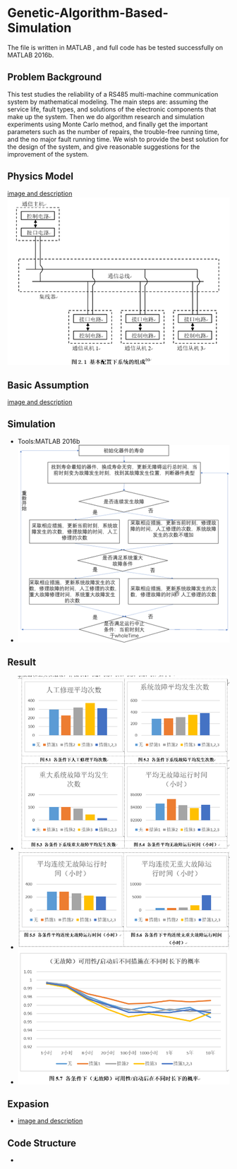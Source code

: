 # Genetic-Algorithm-Based-Simulation
The file is written in MATLAB , and full code has be tested successfully on MATLAB 2016b.
## Problem Background

This test studies the reliability of a RS485 multi-machine communication system by mathematical 
modeling. The main steps are: assuming the service life, fault types, and solutions of the electronic 
components that make up the system. Then we do algorithm research and simulation experiments using 
Monte Carlo method, and finally get the important parameters such as the number of repairs, the 
trouble-free running time, and the no major fault running time. We wish to provide the best solution for 
the design of the system, and give reasonable suggestions for the improvement of the system.
## Physics Model
[image and description](https://github.com/mingsjtu/Genetic-Algorithm-Based-Simulation/tree/master/BasicAssumption)
![image](https://github.com/mingsjtu/Genetic-Algorithm-Based-Simulation/blob/master/1.png)
## Basic Assumption
[image and description](https://github.com/mingsjtu/Genetic-Algorithm-Based-Simulation/tree/master/BasicAssumption)
## Simulation
* Tools:MATLAB 2016b
*  ![image](https://github.com/mingsjtu/Genetic-Algorithm-Based-Simulation/blob/master/2Algorithm.png)

## Result
*  ![image](https://github.com/mingsjtu/Genetic-Algorithm-Based-Simulation/blob/master/3Result1.png)
*  ![image](https://github.com/mingsjtu/Genetic-Algorithm-Based-Simulation/blob/master/3Result2.png)
*  ![image](https://github.com/mingsjtu/Genetic-Algorithm-Based-Simulation/blob/master/3Result3.png)
## Expasion
* [image and description]()
## Code Structure
* []()
